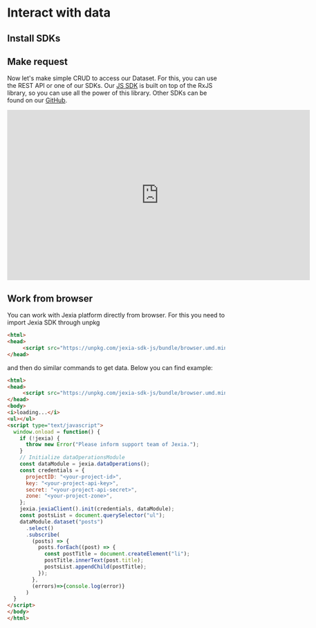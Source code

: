 # Interact with data
## Install SDKs

<CodeSwitcher :languages="{js:'JavaScript',py:'Python',bash:'cURL'}">
<template v-slot:js>

```
npm install jexia-sdk-js node-fetch ws --save
```

</template>
<template v-slot:py>

```
pip install jexia-sdk
//or
easy_install jexia-sdk
```

</template>
<template v-slot:bash>

``` bash
cURL should be intalled
```

</template>
</CodeSwitcher>


## Make request
Now let's make simple CRUD to access our Dataset. For this, you can use the REST API or one of our SDKs. Our [JS SDK](https://www.npmjs.com/package/jexia-sdk-js) is built on top of the RxJS library, so you can use all the power of this library. Other SDKs can be found on our [GitHub](https://github.com/jexia).

<iframe width="700" height="394" src="https://www.youtube.com/embed/i7v8FOS7_WI" frameborder="0" allow="accelerometer; autoplay; encrypted-media; gyroscope; picture-in-picture" allowfullscreen></iframe>

<CodeSwitcher :languages="{js:'JavaScript', py:'Python', bash:'cURL'}">
<template v-slot:js>

Below you can see an example with all the modules imported from SDK. If you do not need to access Filesets, Project Users (UMSModule) or real-time events, feel free to skip importing them.

``` js
import {
  jexiaClient,
  dataOperations, // To work with Datasets
  fileOperations, // To work with Filesets
  UMSModule, // To work with Project Users
  realTime // To get real-time notification for data changes and work channels
} from "jexia-sdk-js/node";

const ds = dataOperations();
const jfs = fileOperations();
const ums = new UMSModule();
const rtc = realTime();

// You need to use your API Key / API Secret which is generated within your Jexia application.
// Do not forget to create a Policy for your API and set the proper restrictions!

// In addition to key and secret, you need to provide either projectID and zone OR just provide projectURL
jexiaClient().init({
  projectID: "PROJECT_ID",
  key: "API_KEY",
  secret: "API_SECRET",
  /**
   * Zone parameter was introduced in v5.2.0
   * If your project uses a previous version it will keep working for a while.
   * You can find you project zone inside "Settings" section of your project.
   */
  zone: "PROJECT_ZONE",
}, ds, /* pass any other modules you need like jfs, ums, rtc */);

// or

jexiaClient().init({
  projectURL: "PROJECT_URL", // you can find it in your project settings
  key: "API_KEY",
  secret: "API_SECRET",
}, ds);

// Now you can run any CRUD operations for your Datasets
const orders = ds.dataset("orders");
const archive = ds.dataset("arch");
const selectQuery = orders
  .select()
  .where(field => field("dislike").isEqualTo(true));

// const insertQuery = orders.insert([order1, order2]);
// const updateQuery = orders.update([{ title: "Updated title" }]);
// const deleteQuery = orders.delete();

selectQuery.subscribe(records => {
    // You will always get an array of created records, including their
    // generated IDs (even when inserting a single record)
  },
  error => {
    // If something goes wrong, you'll get an IRequestError object
});
```
</template>
<template v-slot:bash>

``` bash
# Environment variables to be set
export PROJECT_ID=<project_id>
export API_KEY=<key_here>
export API_SECRET=<secret_here>
export TEST_USER=<user_here>
export TEST_USER_PSW=<password_here>

# save API key token to our environment in case we need to use it
export API_TOKEN=`curl -X POST -d '{
  "method":"apk",
  "key":"'"$API_KEY"'",
  "secret":"'"$API_SECRET"'"
}' "https://$PROJECT_ID.app.jexia.com/auth" | jq .access_token`

# save UMS token to our environment in case we need to access Project Users
export UMS_TOKEN=`curl -X POST -d '{
  "method":"ums",
  "email":"'"$TEST_USER"'",
  "password":"'"$TEST_USER_PSW"'"
}' "https://$PROJECT_ID.app.jexia.com/auth" | jq -r .access_token`

# Select all data with our API token
curl -H "Authorization: Bearer $API_TOKEN"
  -X GET "https://$PROJECT_ID.app.jexia.com/ds/orders" | jq .
# or with ums token
curl -H "Authorization: Bearer $UMS_TOKEN"
  -X GET "https://$PROJECT_ID.app.jexia.com/ds/orders" | jq .
```

</template>
<template v-slot:py>

``` py
from jexia_sdk.http import HTTPClient

JEXIA_PROJECT_ID = ''
JEXIA_API_KEY = ''
JEXIA_API_SECRET = ''

if __name__ == '__main__':
    client = HTTPClient()
    client.auth_consumption(
      project=JEXIA_PROJECT_ID,
      method='apk',
      key=JEXIA_API_KEY,
      secret=JEXIA_API_SECRET,
    )
    res = client.request(
          method='GET',
          url='/ds/orders',
          cond='[{"field":"dislike"},"=",true]',
          outputs='["id","total","title"]'
    )
    print(res)
```

</template>
</CodeSwitcher>

## Work from browser
You can work with Jexia platform directly from browser. For this you need to import Jexia SDK through unpkg

``` html
<html>
<head>
     <script src="https://unpkg.com/jexia-sdk-js/bundle/browser.umd.min.js"></script>
</head>
```

and then do similar commands to get data. Below you can find example:

``` html
<html>
<head>
     <script src="https://unpkg.com/jexia-sdk-js/bundle/browser.umd.min.js"></script>
</head>
<body>
<i>loading...</i>
<ul></ul>
<script type="text/javascript">
  window.onload = function() {
    if (!jexia) {
      throw new Error("Please inform support team of Jexia.");
    }
    // Initialize dataOperationsModule
    const dataModule = jexia.dataOperations();
    const credentials = {
      projectID: "<your-project-id>",
      key: "<your-project-api-key>",
      secret: "<your-project-api-secret>",
      zone: "<your-project-zone>",
    };
    jexia.jexiaClient().init(credentials, dataModule);
    const postsList = document.querySelector("ul");
    dataModule.dataset("posts")
      .select()
      .subscribe(
        (posts) => {
          posts.forEach((post) => {
            const postTitle = document.createElement("li");
            postTitle.innerText(post.title);
            postsList.appendChild(postTitle);
          });
        },
        (errors)=>{console.log(error)}
      )
  }
</script>
</body>
</html>
```

